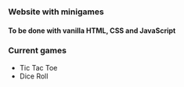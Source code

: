 ### Website with minigames

#### To be done with vanilla HTML, CSS and JavaScript

### Current games
- Tic Tac Toe
- Dice Roll